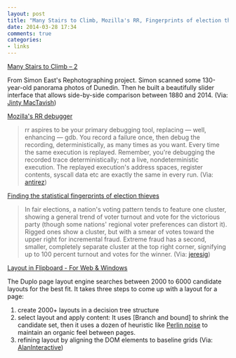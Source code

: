 ```yaml
---
layout: post
title: "Many Stairs to Climb, Mozilla's RR, Fingerprints of election thieves and Layout in Flipboard"
date: 2014-03-28 17:34
comments: true
categories: 
- links
---
```


[Many Stairs to Climb – 2](http://www.simoneast.com/burton/?p=322)

From Simon East's Rephotographing project. Simon scanned some 130-year-old
panorama photos of Dunedin. Then he built a beautifully slider 
interface that allows side-by-side comparison between 1880 and 2014. 
 (Via: [Jinty MacTavish](https://twitter.com/jintymact/status/449385660172886016))


[Mozilla's RR debugger](http://rr-project.org)

> rr aspires to be your primary debugging tool, replacing — well, enhancing — gdb. You record a failure once, then debug the recording, deterministically, as many times as you want. Every time the same execution is replayed.
> Remember, you're debugging the recorded trace deterministically; not a live, nondeterministic execution. The replayed execution's address spaces, register contents, syscall data etc are exactly the same in every run.
(Via: [antirez](https://twitter.com/antirez/status/449189188223918080))

[Finding the statistical fingerprints of election thieves](http://www.santafe.edu/news/item/pnas-thurner-fingerprints-election-thieves/)

> In fair elections, a nation's voting pattern tends to feature one cluster, showing a general trend of voter turnout and vote for the victorious party (though some nations' regional voter preferences can distort it). Rigged ones show a cluster, but with a smear of votes toward the upper right for incremental fraud. Extreme fraud has a second, smaller, completely separate cluster at the top right corner, signifying up to 100 percent turnout and votes for the winner.
(Via: [jeresig](https://twitter.com/jeresig/status/449227101678223361))

[Layout in Flipboard - For Web & Windows](http://engineering.flipboard.com/2014/03/web-layouts/)

The Duplo page layout engine searches between 2000 to 6000 candidate layouts for the best fit. It takes three steps to come up with a layout for a page:
1) create 2000+ layouts in a decision tree structure
2) select layout and apply content: It uses [Branch and bound] to shrink the candidate set, then it uses a dozen of heuristic like [Perlin noise](http://en.wikipedia.org/wiki/Perlin_noise) to maintain an organic feel between pages. 
3) refining layout by aligning the DOM elements to baseline grids
(Via: [AlanInteractive](https://twitter.com/AlanInteractive/status/449355010464165888))
